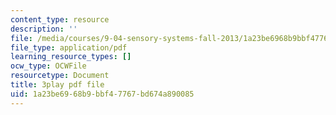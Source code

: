 ```yaml
---
content_type: resource
description: ''
file: /media/courses/9-04-sensory-systems-fall-2013/1a23be6968b9bbf47767bd674a890085_-2d9XooPwHo.pdf
file_type: application/pdf
learning_resource_types: []
ocw_type: OCWFile
resourcetype: Document
title: 3play pdf file
uid: 1a23be69-68b9-bbf4-7767-bd674a890085
---
```

